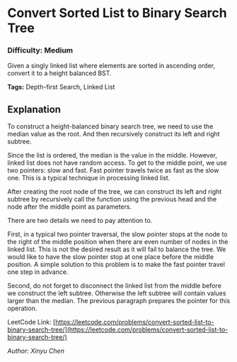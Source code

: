 # Convert Sorted List to Binary Search Tree
### Difficulty: Medium

Given a singly linked list where elements are sorted in ascending order, convert it to a height balanced BST.

**Tags:** Depth-first Search, Linked List

## Explanation

To construct a height-balanced binary search tree, we need to use the median value as the root. And then recursively construct its left and right subtree.

Since the list is ordered, the median is the value in the middle. However, linked list does not have random access. To get to the middle point, we use two pointers: slow and fast. Fast pointer travels twice as fast as the slow one. This is a typical technique in processing linked list.

After creating the root node of the tree, we can construct its left and right subtree by recursively call the function using the previous head and the node after the middle point as parameters.

There are two details we need to pay attention to.

First, in a typical two pointer traversal, the slow pointer stops at the node to the right of the middle position when there are even number of nodes in the linked list. This is not the desired result as it will fail to balance the tree. We would like to have the slow pointer stop at one place before the middle position. A simple solution to this problem is to make the fast pointer travel one step in advance.

Second, do not forget to disconnect the linked list from the middle before we construct the left subtree. Otherwise the left subtree will contain values larger than the median. The previous paragraph prepares the pointer for this operation.

LeetCode Link: [https://leetcode.com/problems/convert-sorted-list-to-binary-search-tree/](https://leetcode.com/problems/convert-sorted-list-to-binary-search-tree/)

*Author: Xinyu Chen*
